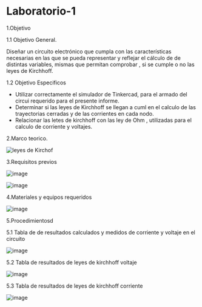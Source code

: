 # Laboratorio-1
1.Objetivo

1.1 Objetivo General.

Diseñar un circuito electrónico que cumpla con las características necesarias en las que se pueda representar y reflejar el cálculo de 
de distintas variables, mismas que permitan comprobar , si se cumple o no las leyes de Kirchhoff.

1.2 Objetivo  Especificos

-  Utilizar correctamente el simulador de Tinkercad, para el armado del circui requerido para el presente informe.
-  Determinar si las leyes de Kirchhoff se llegan a cuml en el calculo de las trayectorias cerradas y de las corrientes en cada nodo.
-  Relacionar las letes de kirchhoff con las ley de Ohm , utilizadas para el calculo de corriente y voltajes.

2.Marco teorico.

![leyes de Kirchof](https://user-images.githubusercontent.com/105687375/169203486-6c29d9d3-afcc-4825-8a27-ebcfc2c7bc92.png)


3.Requisitos previos

![image](https://user-images.githubusercontent.com/105687213/170616922-3cf892a6-a78d-45d7-b9e6-0f8c0e1c4cd4.png)

![image](https://user-images.githubusercontent.com/105687213/170616937-a65cf4f3-9203-43e2-a46f-7e152c47067a.png)

4.Materiales y equipos requeridos

![image](https://user-images.githubusercontent.com/105687213/170617051-31e3806f-a4e2-43a6-9830-a510a957abe2.png)
 
 5.Procedimientosd
 
 5.1 Tabla de de resultados  calculados  y medidos de corriente y voltaje en el circuito
 
 ![image](https://user-images.githubusercontent.com/105687213/170617307-a80d1fa1-cb54-4747-bb67-f5e847cb98d3.png)
 
 5.2 Tabla  de resultados de leyes de kirchhoff voltaje
 
 ![image](https://user-images.githubusercontent.com/105687213/170617440-4ba8a62d-f654-45f6-984a-70e21409a7f8.png)

5.3 Tabla de resultados de  leyes de kirchhoff corriente

![image](https://user-images.githubusercontent.com/105687213/170617586-0588e25d-6b57-4e75-ab00-714475c51045.png)





